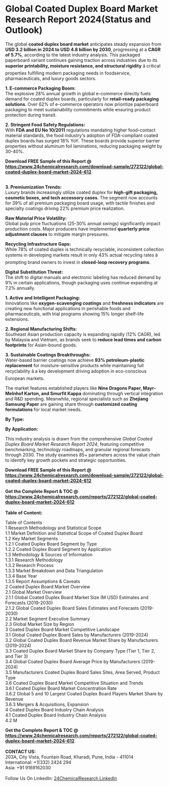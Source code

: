 <h1>Global Coated Duplex Board Market Research Report 2024(Status and Outlook)</h1><p>The global <strong>coated duplex board market</strong> anticipates steady expansion from <strong>USD 3.2 billion in 2024 to USD 4.8 billion by 2030</strong>, progressing at a <strong>CAGR of 5.7%</strong>, according to the latest industry analysis. This packaged paperboard variant continues gaining traction across industries due to its <strong>superior printability, moisture resistance, and structural rigidity</strong> â critical properties fulfilling modern packaging needs in foodservice, pharmaceuticals, and luxury goods sectors.</p><p><strong>1. E-commerce Packaging Boom:</strong><br>
The explosive 28% annual growth in global e-commerce directly fuels demand for coated duplex boards, particularly for <strong>retail-ready packaging solutions</strong>. Over 62% of e-commerce operators now prioritize paperboard packaging to meet sustainability commitments while ensuring product protection during transit.</p><p><strong>2. Stringent Food Safety Regulations:</strong><br>
With <strong>FDA and EU No 10/2011</strong> regulations mandating higher food-contact material standards, the food industry's adoption of FDA-compliant coated duplex boards has surged 18% YoY. These boards provide superior barrier properties without aluminum foil laminations, reducing packaging weight by 30-40%.</p><div><b>Download FREE Sample of this Report @ 
            <a href="https://www.24chemicalresearch.com/download-sample/272122/global-coated-duplex-board-market-2024-612">
            https://www.24chemicalresearch.com/download-sample/272122/global-coated-duplex-board-market-2024-612</a></b></div><br><p><strong>3. Premiumization Trends:</strong><br>
Luxury brands increasingly utilize coated duplex for <strong>high-gift packaging, cosmetic boxes, and tech accessory cases</strong>. The segment now accounts for 39% of all premium packaging board usage, with tactile finishes and specialty coatings driving 22% premium price realization.</p><p><strong>Raw Material Price Volatility:</strong><br>
Global pulp price fluctuations (25-30% annual swings) significantly impact production costs. Major producers have implemented <strong>quarterly price adjustment clauses</strong> to mitigate margin pressures.</p><p><strong>Recycling Infrastructure Gaps:</strong><br>
While 78% of coated duplex is technically recyclable, inconsistent collection systems in developing markets result in only 43% actual recycling rates â prompting brand owners to invest in <strong>closed-loop recovery programs</strong>.</p><p><strong>Digital Substitution Threat:</strong><br>
The shift to digital manuals and electronic labeling has reduced demand by 9% in certain applications, though packaging uses continue expanding at 7.2% annually.</p><p><strong>1. Active and Intelligent Packaging:</strong><br>
Innovations like <strong>oxygen-scavenging coatings</strong> and <strong>freshness indicators</strong> are creating new functional applications in perishable foods and pharmaceuticals, with trial programs showing 15% longer shelf-life extensions.</p><p><strong>2. Regional Manufacturing Shifts:</strong><br>
Southeast Asian production capacity is expanding rapidly (12% CAGR), led by Malaysia and Vietnam, as brands seek to <strong>reduce lead times and carbon footprints</strong> for Asian-bound goods.</p><p><strong>3. Sustainable Coatings Breakthroughs:</strong><br>
Water-based barrier coatings now achieve <strong>93% petroleum-plastic replacement</strong> for moisture-sensitive products while maintaining full recyclability â a key development driving adoption in eco-conscious European markets.</p><p>The market features established players like <strong>Nine Dragons Paper, Mayr-Melnhof Karton, and Smurfit Kappa</strong> dominating through vertical integration and R&amp;D spending. Meanwhile, regional specialists such as <strong>Zhejiang Samsung Paper</strong> are gaining share through <strong>customized coating formulations</strong> for local market needs.</p><p><strong>By Type:</strong></p><p><strong>By Application:</strong></p><p>This industry analysis is drawn from the comprehensive <em>Global Coated Duplex Board Market Research Report 2024</em>, featuring competitive benchmarking, technology roadmaps, and granular regional forecasts through 2030. The study examines 85+ parameters across the value chain to identify key growth pockets and strategic opportunities.</p><div><b>Download FREE Sample of this Report @ 
            <a href="https://www.24chemicalresearch.com/download-sample/272122/global-coated-duplex-board-market-2024-612">
            https://www.24chemicalresearch.com/download-sample/272122/global-coated-duplex-board-market-2024-612</a></b></div><br><div><b>Get the Complete Report & TOC @ 
            <a href="https://www.24chemicalresearch.com/reports/272122/global-coated-duplex-board-market-2024-612">
            https://www.24chemicalresearch.com/reports/272122/global-coated-duplex-board-market-2024-612</a></b></div><br>
            <b>Table of Content:</b><p>Table of Contents<br />
1 Research Methodology and Statistical Scope<br />
1.1 Market Definition and Statistical Scope of Coated Duplex Board<br />
1.2 Key Market Segments<br />
1.2.1 Coated Duplex Board Segment by Type<br />
1.2.2 Coated Duplex Board Segment by Application<br />
1.3 Methodology & Sources of Information<br />
1.3.1 Research Methodology<br />
1.3.2 Research Process<br />
1.3.3 Market Breakdown and Data Triangulation<br />
1.3.4 Base Year<br />
1.3.5 Report Assumptions & Caveats<br />
2 Coated Duplex Board Market Overview<br />
2.1 Global Market Overview<br />
2.1.1 Global Coated Duplex Board Market Size (M USD) Estimates and Forecasts (2019-2030)<br />
2.1.2 Global Coated Duplex Board Sales Estimates and Forecasts (2019-2030)<br />
2.2 Market Segment Executive Summary<br />
2.3 Global Market Size by Region<br />
3 Coated Duplex Board Market Competitive Landscape<br />
3.1 Global Coated Duplex Board Sales by Manufacturers (2019-2024)<br />
3.2 Global Coated Duplex Board Revenue Market Share by Manufacturers (2019-2024)<br />
3.3 Coated Duplex Board Market Share by Company Type (Tier 1, Tier 2, and Tier 3)<br />
3.4 Global Coated Duplex Board Average Price by Manufacturers (2019-2024)<br />
3.5 Manufacturers Coated Duplex Board Sales Sites, Area Served, Product Type<br />
3.6 Coated Duplex Board Market Competitive Situation and Trends<br />
3.6.1 Coated Duplex Board Market Concentration Rate<br />
3.6.2 Global 5 and 10 Largest Coated Duplex Board Players Market Share by Revenue<br />
3.6.3 Mergers & Acquisitions, Expansion<br />
4 Coated Duplex Board Industry Chain Analysis<br />
4.1 Coated Duplex Board Industry Chain Analysis<br />
4.2 M</p><div><b>Get the Complete Report & TOC @ 
            <a href="https://www.24chemicalresearch.com/reports/272122/global-coated-duplex-board-market-2024-612">
            https://www.24chemicalresearch.com/reports/272122/global-coated-duplex-board-market-2024-612</a></b></div><br><b>CONTACT US:</b><br>
            203A, City Vista, Fountain Road, Kharadi, Pune, India - 411014<br>
            International: +1(332) 2424 294<br>
            Asia: +91 9169162030 <br><br>
            Follow Us On LinkedIn: <a href="https://www.linkedin.com/company/24chemicalresearch/">24ChemicalResearch LinkedIn</a>
